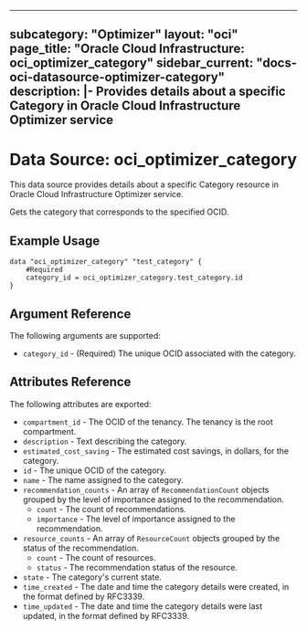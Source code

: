 
---
subcategory: "Optimizer"
layout: "oci"
page_title: "Oracle Cloud Infrastructure: oci_optimizer_category"
sidebar_current: "docs-oci-datasource-optimizer-category"
description: |-
  Provides details about a specific Category in Oracle Cloud Infrastructure Optimizer service
---

# Data Source: oci_optimizer_category
This data source provides details about a specific Category resource in Oracle Cloud Infrastructure Optimizer service.

Gets the category that corresponds to the specified OCID.


## Example Usage

```hcl
data "oci_optimizer_category" "test_category" {
	#Required
	category_id = oci_optimizer_category.test_category.id
}
```

## Argument Reference

The following arguments are supported:

* `category_id` - (Required) The unique OCID associated with the category.


## Attributes Reference

The following attributes are exported:

* `compartment_id` - The OCID of the tenancy. The tenancy is the root compartment.
* `description` - Text describing the category.
* `estimated_cost_saving` - The estimated cost savings, in dollars, for the category.
* `id` - The unique OCID of the category.
* `name` - The name assigned to the category.
* `recommendation_counts` - An array of `RecommendationCount` objects grouped by the level of importance assigned to the recommendation.
	* `count` - The count of recommendations.
	* `importance` - The level of importance assigned to the recommendation.
* `resource_counts` - An array of `ResourceCount` objects grouped by the status of the recommendation.
	* `count` - The count of resources.
	* `status` - The recommendation status of the resource.
* `state` - The category's current state.
* `time_created` - The date and time the category details were created, in the format defined by RFC3339.
* `time_updated` - The date and time the category details were last updated, in the format defined by RFC3339.

